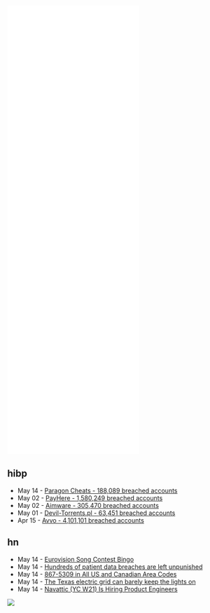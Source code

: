 ![Metrics](https://raw.githubusercontent.com/phixion/phixion/master/metrics.svg)

## hibp

<!--
for https://github.com/phixion/phixion/blob/main/.github/workflows/feeds.yml
-->
<!--START_SECTION:haveibeenpwnd-->
- May 14 - [Paragon Cheats - 188,089 breached accounts](https://haveibeenpwned.com/PwnedWebsites#ParagonCheats)
- May 02 - [PayHere - 1,580,249 breached accounts](https://haveibeenpwned.com/PwnedWebsites#PayHere)
- May 02 - [Aimware - 305,470 breached accounts](https://haveibeenpwned.com/PwnedWebsites#Aimware)
- May 01 - [Devil-Torrents.pl - 63,451 breached accounts](https://haveibeenpwned.com/PwnedWebsites#DevilTorrents)
- Apr 15 - [Avvo - 4,101,101 breached accounts](https://haveibeenpwned.com/PwnedWebsites#Avvo)
<!--END_SECTION:haveibeenpwnd-->

## hn

<!--
for https://github.com/phixion/phixion/blob/main/.github/workflows/feeds.yml
-->
<!--START_SECTION:hn-->
- May 14 - [Eurovision Song Contest Bingo](https://eurovision.vonmalmborg.com/)
- May 14 - [Hundreds of patient data breaches are left unpunished](https://www.bmj.com/content/377/bmj.o1126)
- May 14 - [867-5309 in All US and Canadian Area Codes](https://telephoneworld.org/landline-telephone-history/867-5309-jenny-in-all-us-and-canadian-area-codes/)
- May 14 - [The Texas electric grid can barely keep the lights on](https://twitter.com/The_Michael_Lee/status/1525533811873914880)
- May 14 - [Navattic (YC W21) Is Hiring Product Engineers](https://news.ycombinator.com/item?id=31379925)
<!--END_SECTION:hn-->

<!--
for https://yhype.me
-->
![](https://hit.yhype.me/github/profile?user_id=13013670)
